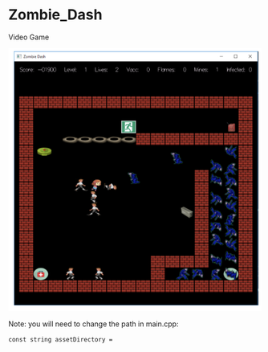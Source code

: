 # Zombie_Dash
Video Game

![alt text](https://github.com/Zanzan666/Zombie_Dash/blob/master/pic/Screen%20Shot%202020-01-20%20at%208.58.53%20PM.png "Screen shot of the game")

Note: you will need to change the path in main.cpp:
```
const string assetDirectory =
```
